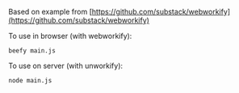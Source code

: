 Based on example from [https://github.com/substack/webworkify](https://github.com/substack/webworkify)

To use in browser (with webworkify):

    beefy main.js

To use on server (with unworkify):

    node main.js

